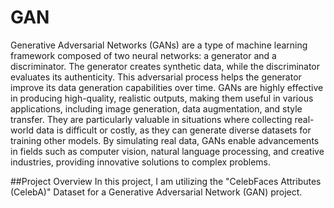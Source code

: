 # GAN
Generative Adversarial Networks (GANs) are a type of machine learning framework composed of two neural networks: a generator and a discriminator. The generator creates synthetic data, while the discriminator evaluates its authenticity. This adversarial process helps the generator improve its data generation capabilities over time. GANs are highly effective in producing high-quality, realistic outputs, making them useful in various applications, including image generation, data augmentation, and style transfer. They are particularly valuable in situations where collecting real-world data is difficult or costly, as they can generate diverse datasets for training other models. By simulating real data, GANs enable advancements in fields such as computer vision, natural language processing, and creative industries, providing innovative solutions to complex problems.

##Project Overview
In this project, I am utilizing the "CelebFaces Attributes (CelebA)" Dataset for a Generative Adversarial Network (GAN) project.
